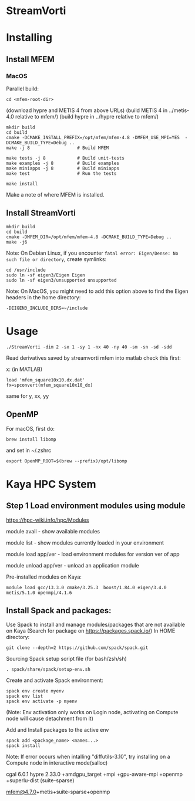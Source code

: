 # StreamVorti

# Installing

## Install MFEM

### MacOS

Parallel build:
```
cd <mfem-root-dir>
```

   (download hypre and METIS 4 from above URLs)
   (build METIS 4 in ../metis-4.0 relative to mfem/)
   (build hypre in ../hypre relative to mfem/)

```
mkdir build
cd build
cmake -DCMAKE_INSTALL_PREFIX=/opt/mfem/mfem-4.8 -DMFEM_USE_MPI=YES  -DCMAKE_BUILD_TYPE=Debug ..
make -j 8                  # Build MFEM
```

```
make tests -j 8            # Build unit-tests
make examples -j 8         # Build examples
make miniapps -j 8         # Build miniapps
make test                  # Run the tests

make install
```
Make a note of where MFEM is installed.


## Install StreamVorti

```
mkdir build
cd build
cmake -DMFEM_DIR=/opt/mfem/mfem-4.8 -DCMAKE_BUILD_TYPE=Debug ..
make -j6
```
Note: On Debian Linux, if you encounter `fatal error: Eigen/Dense: No such file or directory`, create symlinks:
```
cd /usr/include
sudo ln -sf eigen3/Eigen Eigen
sudo ln -sf eigen3/unsupported unsupported
```

Note: On MacOS, you might need to add this option above to find the Eigen headers in the home directory:
```
-DEIGEN3_INCLUDE_DIRS=~/include
```

# Usage

```
./StreamVorti -dim 2 -sx 1 -sy 1 -nx 40 -ny 40 -sm -sn -sd -sdd
```

Read derivatives saved by streamvorti mfem into matlab
check this first:

x: (in MATLAB)
```
load 'mfem_square10x10.dx.dat'
fx=spconvert(mfem_square10x10_dx)
```
same for y, xx, yy

## OpenMP

For macOS, first do:
```
brew install libomp
```
and set in ~/.zshrc
```
export OpenMP_ROOT=$(brew --prefix)/opt/libomp
```


# Kaya HPC System

## Step 1 Load environment modules using module

https://hpc-wiki.info/hpc/Modules

module avail - show available modules

module list - show modules currently loaded in your environment

module load app/ver - load environment modules for version ver of app

module unload app/ver - unload an application module

Pre-installed modules on Kaya:
```
module load gcc/13.3.0 cmake/3.25.3  boost/1.84.0 eigen/3.4.0 metis/5.1.0 openmpi/4.1.6
```

## Install Spack and packages:
Use Spack to install and manage modules/packages that are not available on Kaya
(Search for package on https://packages.spack.io/)
In HOME directory:
```
git clone --depth=2 https://github.com/spack/spack.git
```

Sourcing Spack setup script file (for bash/zsh/sh)
```
. spack/share/spack/setup-env.sh
```

Create and activate Spack environment:
```
spack env create myenv
spack env list
spack env activate -p myenv
```
(Note: Env activation only works on Login node, activating on Compute node will cause detachment from it)

Add and Install packages to the active env
```
spack add <package_name> <names...>
spack install
```
Note: If error occurs when intalling "diffutils-3.10", try installing on a Compute node in interactive mode(salloc)

cgal 6.0.1
hypre 2.33.0 +amdgpu_target +mpi +gpu-aware-mpi +openmp +superlu-dist
(suite-sparse)

mfem@4.7.0+metis+suite-sparse+openmp


